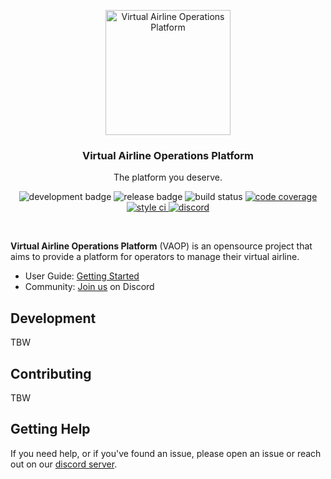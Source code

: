<p align="center">
  <a href="https://github.com/vaop/vaop/">
    <img src="https://avatars.githubusercontent.com/u/46302681?s=200" width="200px" alt="Virtual Airline Operations Platform" />
  </a>
</p>
<h3 align="center">Virtual Airline Operations Platform</h3>
<p align="center">The platform you deserve.</p>

<p align="center">
    <img src="https://img.shields.io/badge/status-dev-orange.svg?style=flat-square" alt="development badge">
    <img src="https://img.shields.io/github/v/release/vaop/vaop?include_prereleases&sort=semver&style=flat-square" alt="release badge">
    <img src="https://img.shields.io/github/workflow/status/vaop/vaop/Testing?style=flat-square" alt="build status">
    <a href="https://codecov.io/gh/vaop/vaop" target="_blank"> <img src="https://img.shields.io/codecov/c/github/vaop/vaop?style=flat-square&token=4d6jwRn4VZ" alt="code coverage"> </a>
    <a href="https://github.styleci.io/repos/431727819?branch=main" target="_blank"> <img src="https://github.styleci.io/repos/431727819/shield?branch=main" alt="style ci"> </a>
    <a href="https://discord.gg/xDcQGvGbs6" target="_blank"> <img alt="discord" src="https://img.shields.io/discord/913311245636096001?style=flat-square"> </a>
</p>

<br />

**Virtual Airline Operations Platform** (VAOP) is an opensource project that aims to provide a platform for operators to manage their virtual airline.

- User Guide: [Getting Started](https://docs.vaop.io)
- Community: [Join us](https://discord.gg/xDcQGvGbs6) on Discord

## Development

TBW

## Contributing

TBW

## Getting Help

If you need help, or if you've found an issue, please open an issue or reach out on our [discord server](https://discord.gg/xDcQGvGbs6).